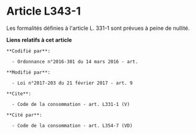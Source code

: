 # Article L343-1

Les formalités définies à l'article L. 331-1 sont prévues à peine de nullité.

**Liens relatifs à cet article**

	**Codifié par**:

	  - Ordonnance n°2016-301 du 14 mars 2016 - art.

	**Modifié par**:

	  - Loi n°2017-203 du 21 février 2017 - art. 9

	**Cite**:

	  - Code de la consommation - art. L331-1 (V)

	**Cité par**:

	  - Code de la consommation - art. L354-7 (VD)
